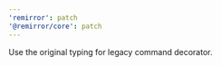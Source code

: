 ```yaml
---
'remirror': patch
'@remirror/core': patch
---
```


Use the original typing for legacy command decorator.
